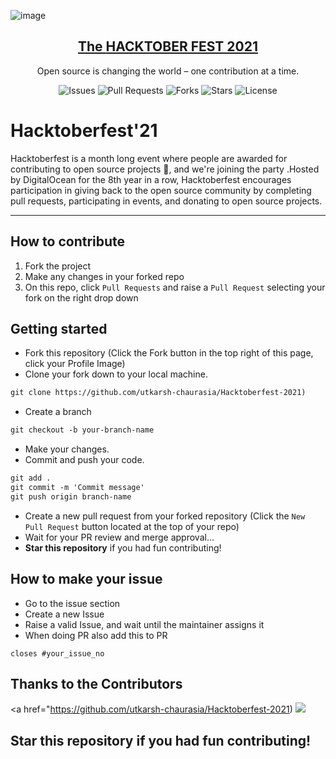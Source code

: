 ![image](https://hacktoberfest.digitalocean.com/_nuxt/img/logo-hacktoberfest-full.f42e3b1.svg)

<p align="center">
  <a href="https://hacktoberfest.digitalocean.com/">
    <h2 align="center">The <b>HACKTOBER FEST 2021</b></h2>
  </a>
</p>
<p align="center">Open source is changing the world – one contribution at a time.</p>

<div align="center">

![Issues](https://img.shields.io/github/issues/utkarsh-chaurasia/Hacktoberfest-2021)
![Pull Requests](https://img.shields.io/github/issues-pr/utkarsh-chaurasia/Hacktoberfest-2021)
![Forks](https://img.shields.io/github/forks/utkarsh-chaurasia/Hacktoberfest-2021)
![Stars](https://img.shields.io/github/stars/utkarsh-chaurasia/Hacktoberfest-2021)
![License](https://img.shields.io/github/license/utkarsh-chaurasia/Hacktoberfest-2021)

</div>

# Hacktoberfest'21

Hacktoberfest is a month long event where people are awarded for contributing to open source projects 🙌, and we're joining the party .Hosted by DigitalOcean for the 8th year in a row, Hacktoberfest encourages participation in giving back to the open source community by completing pull requests, participating in events, and donating to open source projects.

---

## How to contribute

1. Fork the project
2. Make any changes in your forked repo
3. On this repo, click `Pull Requests` and raise a `Pull Request` selecting your fork on the right drop down

## Getting started
* Fork this repository (Click the Fork button in the top right of this page, click your Profile Image)
* Clone your fork down to your local machine.

```markdown
git clone https://github.com/utkarsh-chaurasia/Hacktoberfest-2021)
```

* Create a branch

```markdown
git checkout -b your-branch-name
```

* Make your changes.
* Commit and push your code.

```markdown
git add .
git commit -m 'Commit message'
git push origin branch-name
```
* Create a new pull request from your forked repository (Click the `New Pull Request` button located at the top of your repo)
* Wait for your PR review and merge approval...
* __Star this repository__ if you had fun contributing!

## How to make your issue

* Go to the issue section
* Create a new Issue
* Raise a valid Issue, and wait until the maintainer assigns it
* When doing PR also add this to PR
```
closes #your_issue_no
```

## Thanks to the Contributors

<a href="https://github.com/utkarsh-chaurasia/Hacktoberfest-2021)
  <img src="https://contrib.rocks/image?repo=utkarsh-chaurasia/Hacktoberfest-2021" />
</a>

## Star this repository if you had fun contributing!
